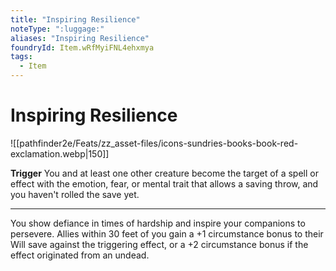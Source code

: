 ```yaml
---
title: "Inspiring Resilience"
noteType: ":luggage:"
aliases: "Inspiring Resilience"
foundryId: Item.wRfMyiFNL4ehxmya
tags:
  - Item
---
```


# Inspiring Resilience
![[pathfinder2e/Feats/zz_asset-files/icons-sundries-books-book-red-exclamation.webp|150]]

**Trigger** You and at least one other creature become the target of a spell or effect with the emotion, fear, or mental trait that allows a saving throw, and you haven't rolled the save yet.

* * *

You show defiance in times of hardship and inspire your companions to persevere. Allies within 30 feet of you gain a +1 circumstance bonus to their Will save against the triggering effect, or a +2 circumstance bonus if the effect originated from an undead.


